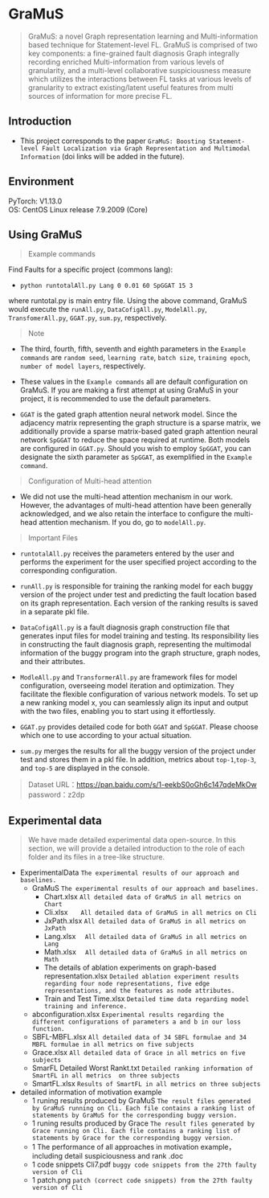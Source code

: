 # GraMuS
> GraMuS: a novel Graph representation learning and Multi-information based technique for Statement-level FL. GraMuS is comprised of two key components: a fine-grained fault diagnosis Graph integrally recording enriched Multi-information from various levels of granularity, and a multi-level collaborative suspiciousness measure which utilizes the interactions between FL tasks at various levels of granularity to extract existing/latent useful features from multi sources of information for more precise FL.

## Introduction
* This project corresponds to the paper `GraMuS: Boosting Statement-level Fault Localization via Graph Representation and Multimodal Information` (doi links will be added in the future).

## Environment
PyTorch: V1.13.0  
OS: CentOS Linux release 7.9.2009 (Core) 

## Using GraMuS
> Example commands  

Find Faults for a specific project (commons lang):  

* ```python runtotalAll.py Lang 0 0.01 60 SpGGAT 15 3```  

where runtotal.py is main entry file. Using the above command, GraMuS would execute the `runAll.py`, `DataCofigAll.py`, `ModelAll.py`, `TransfomerAll.py`, `GGAT.py`, `sum.py`, respectively.    


> Note  
* The third, fourth, fifth, seventh and eighth parameters in the `Example commands` are `random seed`, `learning rate`, `batch size`, `training epoch`, `number of model layers`, respectively.  

* These values in the `Example commands` all are default configuration on GraMuS. If you are making a first attempt at using GraMuS in your project, it is recommended to use the default parameters.  

* `GGAT` is the gated graph attention neural network model. Since the adjacency matrix representing the graph structure is a sparse matrix, we additionally provide a sparse matrix-based gated graph attention neural network `SpGGAT` to reduce the space required at runtime. Both models are configured in `GGAT.py`. Should you wish to employ `SpGGAT`, you can designate the sixth parameter as `SpGGAT`, as exemplified in the `Example command`. 

    
>  Configuration of Multi-head attention  
* We did not use the multi-head attention mechanism in our work. However, the advantages of multi-head attention have been generally acknowledged, and we also retain the interface to configure the multi-head attention mechanism. If you do, go to `modelAll.py`.  

> Important Files  

* `runtotalAll.py` receives the parameters entered by the user and performs the experiment for the user specified project according to the corresponding configuration.

* `runAll.py` is responsible for training the ranking model for each buggy version of the project under test and predicting the fault location based on its graph representation. Each version of the ranking results is saved in a separate pkl file.
  
* `DataCofigAll.py` is a fault diagnosis graph construction file that generates input files for model training and testing. Its responsibility lies in constructing the fault diagnosis graph, representing the multimodal information of the buggy program into the graph structure, graph nodes, and their attributes.

* `ModleAll.py` and `TransformerAll.py` are framework files for model configuration,  overseeing model iteration and optimization. They facilitate the flexible configuration of various network models. To set up a new ranking model x, you can seamlessly align its input and output with the two files, enabling you to start using it effortlessly.

* `GGAT.py` provides detailed code for both `GGAT` and `SpGGAT`.  Please choose which one to use according to your actual situation.

* `sum.py` merges the results for all the buggy version of the project under test and  stores them in a pkl file. In addition, metrics about `top-1`,`top-3`, and `top-5` are displayed in the console.  

> Dataset
URL：https://pan.baidu.com/s/1-eekbS0oGh6c147qdeMkOw 
password：z2dp 

## Experimental data

> We have made detailed experimental data open-source. In this section, we will provide a detailed introduction to the role of each folder and its files in a tree-like structure.
- ExperimentalData  `The experimental results of our approach and baselines.`
  - GraMuS  `The experimental results of our approach and baselines.`
    - Chart.xlsx  ` All detailed data of GraMuS in all metrics on Chart `
    - Cli.xlsx  `   All detailed data of GraMuS in all metrics on Cli`
    - JxPath.xlsx  `All detailed data of GraMuS in all metrics on JxPath`
    - Lang.xlsx  `  All detailed data of GraMuS in all metrics on Lang`
    - Math.xlsx  `  All detailed data of GraMuS in all metrics on Math`
    - The details of ablation experiments on graph-based representation.xlsx  `Detailed ablation experiment results regarding four node representations, five edge representations, and the features as node attributes.`
    - Train and Test Time.xlsx  `Detailed time data regarding model training and inference.`
  -  abconfiguration.xlsx `Experimental results regarding the  different configurations of parameters a and b in our loss function.`
  -  SBFL-MBFL.xlsx  `All detailed data of 34 SBFL formulae and 34 MBFL formulae in all metrics on five subjects`
  -  Grace.xlsx `All detailed data of Grace in all metrics on five subjects`
  -  SmarFL Detailed Worst  Rankt.txt `Detailed ranking information of SmartFL in all metrics  on three subjects`
  -  SmartFL.xlsx `Results of SmartFL in all metrics on three subjects`
- detailed information of motivation example
  - 1 runing results produced by GraMuS `The result files generated by GraMuS running on Cli. Each file contains a ranking list of statements by GraMuS for the corresponding buggy version.`
  - 1 runing results produced by Grace `The result files generated by Grace running on Cli. Each file contains a ranking list of statements by Grace for the corresponding buggy version.`
  - 1 The performance of all approaches in motivation example， including detail suspiciousness and rank .doc
  - 1 code snippets Cli7.pdf `buggy code snippets from the 27th faulty version of Cli`
  - 1 patch.png `patch (correct code snippets) from the 27th faulty version of Cli`


